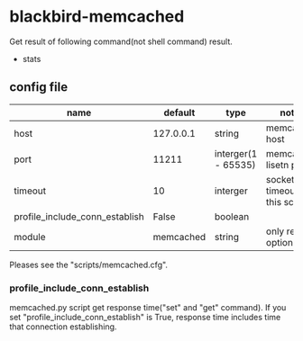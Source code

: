 blackbird-memcached
===================

Get result of following command(not shell command) result.

* stats

config file
-----------

| name                              | default   | type                | notes                         |
|-----------------------------------|-----------|---------------------|-------------------------------|
| host                              | 127.0.0.1 | string              | memcached host                |
| port                              | 11211     | interger(1 - 65535) | memcached lisetn port         |
| timeout                           | 10        | interger            | socket timeout of this script |
| profile\_include\_conn\_establish | False     | boolean             |                               |
| module                            | memcached | string              | only require option           |

Pleases see the "scripts/memcached.cfg".

### profile\_include\_conn\_establish
memcached.py script get response time("set" and "get" command). If you set "profile\_include\_conn\_establish" is True, response time includes time that connection establishing.
